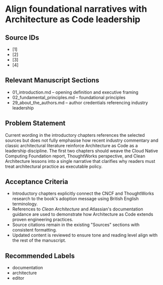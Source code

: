 # Align foundational narratives with Architecture as Code leadership

## Source IDs
- [1]
- [2]
- [3]
- [4]

## Relevant Manuscript Sections
- 01_introduction.md – opening definition and executive framing
- 02_fundamental_principles.md – foundational principles
- 29_about_the_authors.md – author credentials referencing industry leadership

## Problem Statement
Current wording in the introductory chapters references the selected sources but does not fully emphasise how recent industry commentary and classic architectural literature reinforce Architecture as Code as a leadership discipline. The first two chapters should weave the Cloud Native Computing Foundation report, ThoughtWorks perspective, and Clean Architecture lessons into a single narrative that clarifies why readers must treat architectural practice as executable policy.

## Acceptance Criteria
- Introductory chapters explicitly connect the CNCF and ThoughtWorks research to the book's adoption message using British English terminology.
- References to *Clean Architecture* and Atlassian's documentation guidance are used to demonstrate how Architecture as Code extends proven engineering practices.
- Source citations remain in the existing "Sources" sections with consistent formatting.
- Updated content is reviewed to ensure tone and reading level align with the rest of the manuscript.

## Recommended Labels
- documentation
- architecture
- editor
